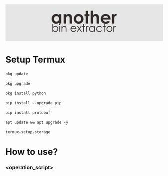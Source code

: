 ![other](https://github.com/Anothermi1/bin_extractor/raw/main/banner.png)

# Setup Termux
```pkg update```

```pkg upgrade```

```pkg install python```

```pip install --upgrade pip```

```pip install protobuf```

```apt update && apt upgrade -y```

```termux-setup-storage```

# How to use?
### <operation_script> <script> <file_name.bin>

### Example
python python_dumper payload.bin

and script will running
